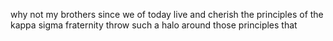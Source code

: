 why not my brothers since we of today live and cherish the principles of the kappa sigma fraternity throw such a halo around those principles that